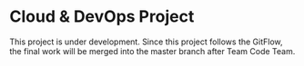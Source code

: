 
# Cloud & DevOps Project
This project is under development. Since this project follows the GitFlow, the final work will be merged into the master branch after Team Code Team.
